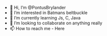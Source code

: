 - 👋 Hi, I’m @PontusBrylander
- 👀 I’m interested in Batmans beltbuckle
- 🌱 I’m currently learning Js, C, Java
- 💞️ I’m looking to collaborate on anything really
- 📫 How to reach me - Here

<!---
PontusBrylander/PontusBrylander is a ✨ special ✨ repository because its `README.md` (this file) appears on your GitHub profile.
You can click the Preview link to take a look at your changes.
--->
